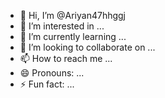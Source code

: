 - 👋 Hi, I’m @Ariyan47hhggj
- 👀 I’m interested in ...
- 🌱 I’m currently learning ...
- 💞️ I’m looking to collaborate on ...
- 📫 How to reach me ...
- 😄 Pronouns: ...
- ⚡ Fun fact: ...

<!---
Ariyan47hhggj/Ariyan47hhggj is a ✨ special ✨ repository because its `README.md` (this file) appears on your GitHub profile.
You can click the Preview link to take a look at your changes.
--->
